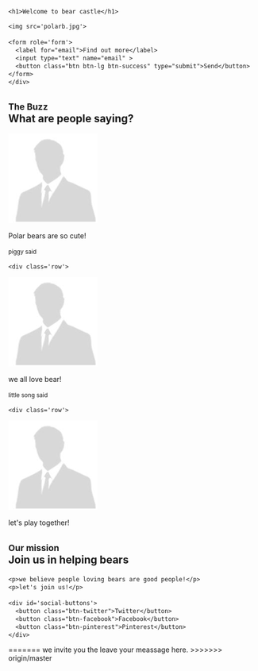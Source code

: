 <!DOCTYPE html>
<html>
<head>
  <title>bear castle</title>
  <link href='bootstrap-3.3.7-dist/css/bootstrap.css' rel='stylesheet'>
  <meta name="viewport" content="width=device-width, initial-scale=1.0">
</head>

<body>

<div class='container'>
  
  <div class='jumbotron'>

    <h1>Welcome to bear castle</h1>

<HEAD>

    <img src='polarb.jpg'>

    <form role='form'>
      <label for="email">Find out more</label>
      <input type="text" name="email" >
      <button class="btn btn-lg btn-success" type="submit">Send</button>
    </form>
    </div>
 





  <div id="buzz">
    <h2><small>The Buzz</small><br />What are people saying?</h2>
    
  <div class='row'>
    <div class='text-center col-xs-4'>
    <img class='img-circle' src='images/person.jpg'>
      <p>Polar bears are so cute!</p>
      <small>piggy said</small>
    </div>
    
    <div class='row'>
  <div class='text-center col-xs-4'>
      <img class='img-circle' src='images/person.jpg'>
      <p>we all love bear!</p>
      <small>little song said</small>
    </div>
   
    <div class='row'>
  <div class='text-center col-xs-4'>
      <img class='img-circle' src='images/person.jpg'>
      <p>let's play together!</p>
    </div> 
    </div>




  <div id="mission">
    <h2><small>Our mission</small><br />Join us in helping bears</h2>

    <p>we believe people loving bears are good people!</p>
    <p>let's join us!</p>

    <div id='social-buttons'>
      <button class="btn-twitter">Twitter</button>
      <button class="btn-facebook">Facebook</button>
      <button class="btn-pinterest">Pinterest</button>
    </div>
  </div>


</div>
</body>


<!-- Sandwich from: © Kosoff | <a href="http://www.dreamstime.com/">Dreamstime Stock Photos</a> & <a href="http://www.stockfreeimages.com/">Stock Free Images</a> -->
</html>
=======
we invite you the leave your meassage here.
>>>>>>> origin/master

